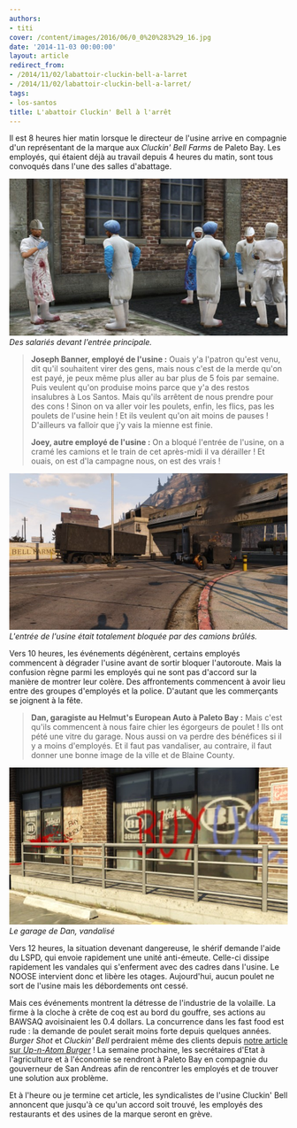 ```yaml
---
authors:
- titi
cover: /content/images/2016/06/0_0%20%283%29_16.jpg
date: '2014-11-03 00:00:00'
layout: article
redirect_from:
- /2014/11/02/labattoir-cluckin-bell-a-larret
- /2014/11/02/labattoir-cluckin-bell-a-larret/
tags:
- los-santos
title: L'abattoir Cluckin' Bell à l'arrêt
---
```



Il est 8 heures hier matin lorsque le directeur de l'usine arrive en compagnie d'un représentant de la marque aux _Cluckin' Bell Farms_ de Paleto Bay. Les employés, qui étaient déjà au travail depuis 4 heures du matin, sont tous convoqués dans l'une des salles d'abattage.

![Des salariés devant l'entrée principale.](/content/images/2016/06/0_0%20%281%29_19.jpg)
_Des salariés devant l'entrée principale._

> **Joseph Banner, employé de l'usine :** Ouais y'a l'patron qu'est venu, dit qu'il souhaitent virer des gens, mais nous c'est de la merde qu'on est payé, je peux même plus aller au bar plus de 5 fois par semaine. Puis veulent qu'on produise moins parce que y'a des restos insalubres à Los Santos. Mais qu'ils arrêtent de nous prendre pour des cons ! Sinon on va aller voir les poulets, enfin, les flics, pas les poulets de l'usine hein ! Et ils veulent qu'on ait moins de pauses ! D'ailleurs va falloir que j'y vais la mienne est finie.
> 
> **Joey, autre employé de l'usine :** On a bloqué l'entrée de l'usine, on a cramé les camions et le train de cet après-midi il va dérailler ! Et ouais, on est d'la campagne nous, on est des vrais !

![L'entrée de l'usine était totalement bloquée par des camions brûlés.](/content/images/2016/06/0_0_252.jpg)
_L'entrée de l'usine était totalement bloquée par des camions brûlés._

Vers 10 heures, les événements dégénèrent, certains employés commencent à dégrader l'usine avant de sortir bloquer l'autoroute. Mais la confusion règne parmi les employés qui ne sont pas d'accord sur la manière de montrer leur colère. Des affrontements commencent à avoir lieu entre des groupes d'employés et la police. D'autant que les commerçants se joignent à la fête.

> **Dan, garagiste au Helmut's European Auto à Paleto Bay :** Mais c'est qu'ils commencent à nous faire chier les égorgeurs de poulet ! Ils ont pété une vitre du garage. Nous aussi on va perdre des bénéfices si il y a moins d'employés. Et il faut pas vandaliser, au contraire, il faut donner une bonne image de la ville et de Blaine County.

![Le garage de Dan, vandalisé](/content/images/2016/06/0_0%20%282%29_16.jpg)
_Le garage de Dan, vandalisé_

Vers 12 heures, la situation devenant dangereuse, le shérif demande l'aide du LSPD, qui envoie rapidement une unité anti-émeute. Celle-ci dissipe rapidement les vandales qui s'enferment avec des cadres dans l'usine. Le NOOSE intervient donc et libère les otages. Aujourd'hui, aucun poulet ne sort de l'usine mais les débordements ont cessé.

Mais ces événements montrent la détresse de l'industrie de la volaille. La firme à la cloche à crête de coq est au bord du gouffre, ses actions au BAWSAQ avoisinaient les 0.4 dollars. La concurrence dans les fast food est rude : la demande de poulet serait moins forte depuis quelques années. _Burger Shot_ et _Cluckin' Bell_ perdraient même des clients depuis [notre article sur _Up-n-Atom Burger_](/2014/02/25/le-premier-up-n-atom-fete-son-soixante-sixieme-anniversaire/) ! La semaine prochaine, les secrétaires d'Etat à l'agriculture et à l'économie se rendront à Paleto Bay en compagnie du gouverneur de San Andreas afin de rencontrer les employés et de trouver une solution aux problème.

Et à l'heure ou je termine cet article, les syndicalistes de l'usine Cluckin' Bell annoncent que jusqu'à ce qu'un accord soit trouvé, les employés des restaurants et des usines de la marque seront en grève.